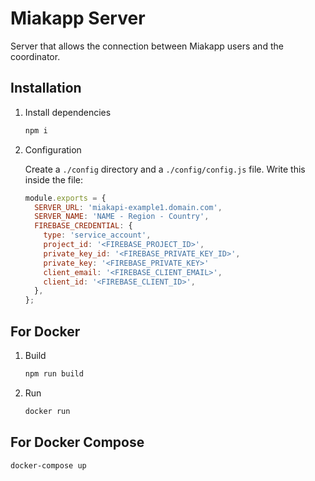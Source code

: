 # Miakapp Server

Server that allows the connection between Miakapp users and the coordinator.

## Installation

1. Install dependencies

    ```sh
    npm i
    ```

2. Configuration

    Create a `./config` directory and a `./config/config.js` file. Write this inside the file:

    ```js
    module.exports = {
      SERVER_URL: 'miakapi-example1.domain.com',
      SERVER_NAME: 'NAME - Region - Country',
      FIREBASE_CREDENTIAL: {
        type: 'service_account',
        project_id: '<FIREBASE_PROJECT_ID>',
        private_key_id: '<FIREBASE_PRIVATE_KEY_ID>',
        private_key: '<FIREBASE_PRIVATE_KEY>'
        client_email: '<FIREBASE_CLIENT_EMAIL>',
        client_id: '<FIREBASE_CLIENT_ID>',
      },
    };
    ```

## For Docker

1. Build

    ```sh
    npm run build
    ```

2. Run

    ```sh
    docker run 
    ```

## For Docker Compose

```sh
docker-compose up
```

